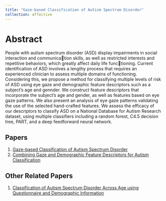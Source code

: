 ```yaml
---
title: "Gaze-based Classification of Autism Spectrum Disorder"
collection: affective
---
```


# Abstract
People with autism spectrum disorder (ASD) display impairments in social interaction and communication skills, as well as restricted interests and repetitive behaviors, which greatly affect daily life functioning. Current identification of ASD involves a lengthy process that requires an experienced clinician to
assess multiple domains of functioning. Considering this, we propose a method for classifying multiple
levels of risk of ASD using eye gaze and demographic feature descriptors such as a subject’s age and gennder. We construct feature descriptors that incorporate the subject’s age and gender, as well as features
based on eye gaze patterns. We also present an analysis of eye gaze patterns validating the use of the
selected hand-crafted features. We assess the efficacy of our descriptors to classify ASD on a National
Database for Autism Research dataset, using multiple classifiers including a random forest, C4.5 decision
tree, PART, and a deep feedforward neural network.

## Papers
1. [Gaze-based Classification of Autism Spectrum Disorder](/files/ASD_PatternRecLetters2020.pdf)
2. [Combining Gaze and Demographic Feature Descriptors for Autism Classification](/files/ICIP_2017_Gaze.pdf)

## Other Related Papers
1. [Classification of Autism Spectrum Disorder Across Age using Questionnaire and Demographic Information](/files/ASD_Rec_QuestionsICPRW2020.pdf)